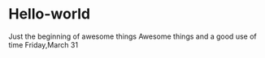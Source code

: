 # Hello-world
Just the beginning of awesome things
Awesome things and a good use of time
Friday,March 31
